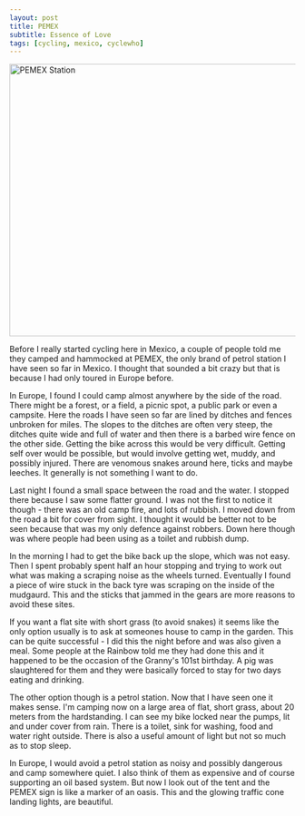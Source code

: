 ```yaml
---
layout: post
title: PEMEX
subtitle: Essence of Love
tags: [cycling, mexico, cyclewho]
---
```


<a href="https://www.flickr.com/photos/mm0hai/8387837666/" title="PEMEX"><img
src="https://farm9.staticflickr.com/8361/8387837666_ed618aa2b2_z.jpg"
width="640" height="480" alt="PEMEX Station"></a>

Before I really started cycling here in Mexico, a couple of people told me
they camped and hammocked at PEMEX, the only brand of petrol station I have
seen so far in Mexico. I thought that sounded a bit crazy but that is because
I had only toured in Europe before.

In Europe, I found I could camp almost anywhere by the side of the road. There
might be a forest, or a field, a picnic spot, a public park or even a
campsite. Here the roads I have seen so far are lined by ditches and fences
unbroken for miles. The slopes to the ditches are often very steep, the
ditches quite wide and full of water and then there is a barbed wire fence on
the other side. Getting the bike across this would be very difficult. Getting
self over would be possible, but would involve getting wet, muddy, and
possibly injured. There are venomous snakes around here, ticks and maybe
leeches. It generally is not something I want to do.

Last night I found a small space between the road and the water. I stopped
there because I saw some flatter ground. I was not the first to notice it
though - there was an old camp fire, and lots of rubbish. I moved down from
the road a bit for cover from sight. I thought it would be better not to be
seen because that was my only defence against robbers. Down here though was
where people had been using as a toilet and rubbish dump.

In the morning I had to get the bike back up the slope, which was not
easy. Then I spent probably spent half an hour stopping and trying to work out
what was making a scraping noise as the wheels turned. Eventually I found a
piece of wire stuck in the back tyre was scraping on the inside of the
mudgaurd. This and the sticks that jammed in the gears are more reasons to
avoid these sites.

If you want a flat site with short grass (to avoid snakes) it seems like the
only option usually is to ask at someones house to camp in the garden. This
can be quite successful - I did this the night before and was also given a
meal. Some people at the Rainbow told me they had done this and it happened to
be the occasion of the Granny's 101st birthday. A pig was slaughtered for them
and they were basically forced to stay for two days eating and drinking.

The other option though is a petrol station. Now that I have seen one it makes
sense. I'm camping now on a large area of flat, short grass, about 20 meters
from the hardstanding. I can see my bike locked near the pumps, lit and under
cover from rain. There is a toilet, sink for washing, food and water right
outside. There is also a useful amount of light but not so much as to stop
sleep.

In Europe, I would avoid a petrol station as noisy and possibly dangerous and
camp somewhere quiet. I also think of them as expensive and of course
supporting an oil based system. But now I look out of the tent and the PEMEX
sign is like a marker of an oasis. This and the glowing traffic cone landing
lights, are beautiful.